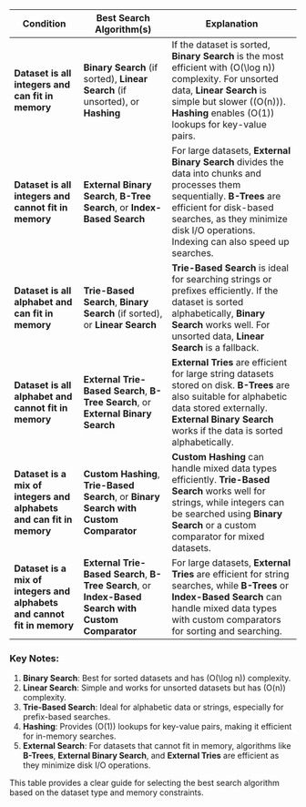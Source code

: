 

| **Condition**                                      | **Best Search Algorithm(s)**                                                                                                                                                                                                                     | **Explanation**                                                                                                                                                                                                 |
|----------------------------------------------------|---------------------------------------------------------------------------------------------------------------------------------------------------------------------------------------------------------------------------------------------------|-----------------------------------------------------------------------------------------------------------------------------------------------------------------------------------------------------------------|
| **Dataset is all integers and can fit in memory**  | **Binary Search** (if sorted), **Linear Search** (if unsorted), or **Hashing**                                                                                                                                                                   | If the dataset is sorted, **Binary Search** is the most efficient with \(O(\log n)\) complexity. For unsorted data, **Linear Search** is simple but slower (\(O(n)\)). **Hashing** enables \(O(1)\) lookups for key-value pairs.       |
| **Dataset is all integers and cannot fit in memory** | **External Binary Search**, **B-Tree Search**, or **Index-Based Search**                                                                                                                                                                         | For large datasets, **External Binary Search** divides the data into chunks and processes them sequentially. **B-Trees** are efficient for disk-based searches, as they minimize disk I/O operations. Indexing can also speed up searches.     |
| **Dataset is all alphabet and can fit in memory**  | **Trie-Based Search**, **Binary Search** (if sorted), or **Linear Search**                                                                                                                                                                       | **Trie-Based Search** is ideal for searching strings or prefixes efficiently. If the dataset is sorted alphabetically, **Binary Search** works well. For unsorted data, **Linear Search** is a fallback.                                       |
| **Dataset is all alphabet and cannot fit in memory** | **External Trie-Based Search**, **B-Tree Search**, or **External Binary Search**                                                                                                                                                                 | **External Tries** are efficient for large string datasets stored on disk. **B-Trees** are also suitable for alphabetic data stored externally. **External Binary Search** works if the data is sorted alphabetically.                        |
| **Dataset is a mix of integers and alphabets and can fit in memory** | **Custom Hashing**, **Trie-Based Search**, or **Binary Search with Custom Comparator**                                                                                                                                                           | **Custom Hashing** can handle mixed data types efficiently. **Trie-Based Search** works well for strings, while integers can be searched using **Binary Search** or a custom comparator for mixed datasets.                              |
| **Dataset is a mix of integers and alphabets and cannot fit in memory** | **External Trie-Based Search**, **B-Tree Search**, or **Index-Based Search with Custom Comparator**                                                                                                                                              | For large datasets, **External Tries** are efficient for string searches, while **B-Trees** or **Index-Based Search** can handle mixed data types with custom comparators for sorting and searching.                                           |

### Key Notes:
1. **Binary Search**: Best for sorted datasets and has \(O(\log n)\) complexity.
2. **Linear Search**: Simple and works for unsorted datasets but has \(O(n)\) complexity.
3. **Trie-Based Search**: Ideal for alphabetic data or strings, especially for prefix-based searches.
4. **Hashing**: Provides \(O(1)\) lookups for key-value pairs, making it efficient for in-memory searches.
5. **External Search**: For datasets that cannot fit in memory, algorithms like **B-Trees**, **External Binary Search**, and **External Tries** are efficient as they minimize disk I/O operations.

This table provides a clear guide for selecting the best search algorithm based on the dataset type and memory constraints.